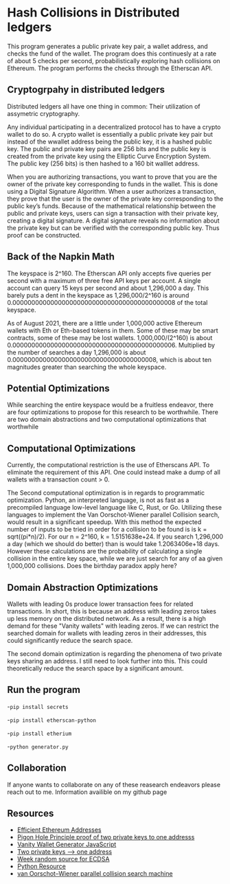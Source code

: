 # Hash Collisions in Distributed ledgers

This program generates a public private key pair, a wallet address, and checks the fund of the wallet. The program does this continuesly at a rate of about 5 checks per second, probabilistically exploring hash collisions on Ethereum. The program performs the checks through the Etherscan API.

## Cryptogrpahy in distributed ledgers

Distributed ledgers all have one thing in common: Their utilization of assymetric cryptography.

Any individual participating in a decentralized protocol has to have a crypto wallet to do so. A crypto wallet is essentially a public private key pair but instead of the wwallet address being the public key, it is a hashed public key. The public and private key pairs are 256 bits and the public key is created from the private key using the Elliptic Curve Encryption System. The public key (256 bits) is then hashed to a 160 bit walllet address. 

When you are authorizing transactions, you want to prove that you are the owner of the private key corresponding to funds in the wallet. This is done using a Digital Signature Algorithm. When a user authorizes a transaction, they prove that the user is the owner of the private key corresponding to the public key’s funds. Because of the mathematical relationship between the public and private keys, users can sign a transaction with their private key, creating a digital signature. A digital signature reveals no information about the private key but can be verified with the corresponding public key. Thus proof can be constructed.

## Back of the Napkin Math

The keyspace is 2^160. The Etherscan API only accepts five queries per second with a maximum of three free API keys per account. A single account can query 15 keys per second and about 1,296,000 a day.
This barely puts a dent in the keyspace as 1,296,000/2^160 is around 0.0000000000000000000000000000000000000000008 of the total keyspace.

As of August 2021, there are a little under 1,000,000 active Ethereum wallets with Eth or Eth-based tokens in them. Some of these may be smart contracts, some of these may be lost wallets. 1,000,000/(2^160) is about 0.0000000000000000000000000000000000000000006. Multiplied by the number of searches a day 1,296,000 is about 0.00000000000000000000000000000000000008, which is about ten magnitudes greater than searching the whole keyspace.

## Potential Optimizations

While searching the entire keyspace would be a fruitless endeavor, there are four optimizations to propose for this research to be worthwhile. There are two domain abstractions and two computational optimizations that worthwhile

## Computational Optimizations

Currently, the computational restriction is the use of Etherscans API. To eliminate the requirement of this API. One could instead make a dump of all wallets with a transaction count > 0. 

The Second computational optimization is in regards to programmatic optimization. Python, an interpreted language, is not as fast as a precompiled language low-level language like C, Rust, or Go. Utilizing these languages to implement the Van Oorschot-Wiener parallel Collision search, would result in a significant speedup. With this method the expected number of inputs to be tried in order for a collision to be found is is k = sqrt((pi*n)/2). For our n = 2^160, k = 1.5151638e+24. If you search 1,296,000 a day (which we should do better) than is would take 1.2063406e+18 days. However these calculations are the probability of calculating a single collision in the entire key space, while we are just search for any of aa given 1,000,000 collisions. Does the birthday paradox apply here?

## Domain Abstraction Optimizations

Wallets with leading 0s produce lower transaction fees for related transactions. In short, this is because an address with leading zeros takes up less memory on the distributed network. As a result, there is a high demand for these "Vanity wallets" with leading zeros. If we can restrict the searched domain for wallets with leading zeros in their addresses, this could significantly reduce the search space. 

The second domain optimization is regarding the phenomena of two private keys sharing an address. I still need to look further into this. This could theoretically reduce the search space by a significant amount. 

## Run the program

-```pip install secrets```

-```pip install etherscan-python```

-```pip install etherium```

-```python generator.py```

## Collaboration

If anyone wants to collaborate on any of these reasearch endeavors please reach out to me. Information availible on my github page

## Resources

- [Efficient Ethereum Addresses](https://medium.com/coinmonks/on-efficient-ethereum-addresses-3fef0596e263)
- [Pigon Hole Principle proof of two private keys to one addresss](https://crypto.stackexchange.com/questions/72741/what-is-the-possibility-of-collision-of-trailing-160-bits-of-keccak-256-for-any/72753#72753)
- [Vanity Wallet Generator JavaScript](https://github.com/MyEtherWallet/VanityEth)
- [Two private keys --> one address](https://ethereum.stackexchange.com/questions/10055/is-each-ethereum-address-shared-by-theoretically-2-96-private-keys)
- [Week random source for ECDSA](https://web.archive.org/web/20160308014317/http://www.nilsschneider.net/2013/01/28/recovering-bitcoin-private-keys.html)
- [Python Resource](https://www.arthurkoziel.com/generating-ethereum-addresses-in-python/)
- [van Oorschot–Wiener parallel collision search machine](http://people.scs.carleton.ca/~paulv/papers/JoC97.pdf)
